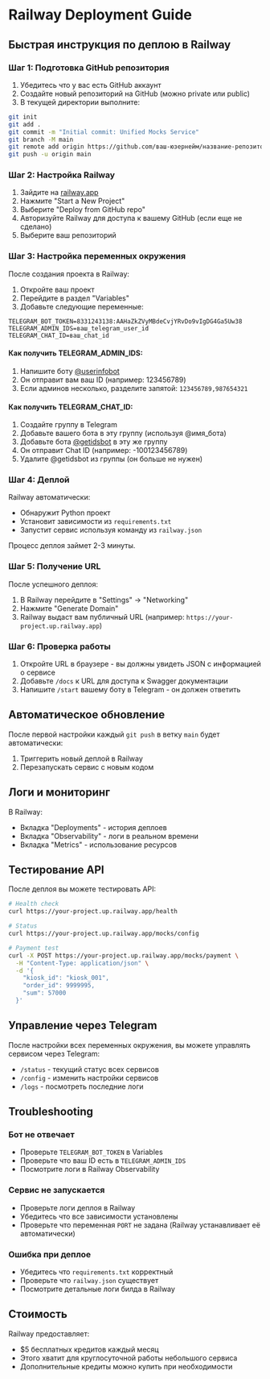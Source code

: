 # Railway Deployment Guide

## Быстрая инструкция по деплою в Railway

### Шаг 1: Подготовка GitHub репозитория

1. Убедитесь что у вас есть GitHub аккаунт
2. Создайте новый репозиторий на GitHub (можно private или public)
3. В текущей директории выполните:

```bash
git init
git add .
git commit -m "Initial commit: Unified Mocks Service"
git branch -M main
git remote add origin https://github.com/ваш-юзернейм/название-репозитория.git
git push -u origin main
```

### Шаг 2: Настройка Railway

1. Зайдите на [railway.app](https://railway.app)
2. Нажмите "Start a New Project"
3. Выберите "Deploy from GitHub repo"
4. Авторизуйте Railway для доступа к вашему GitHub (если еще не сделано)
5. Выберите ваш репозиторий

### Шаг 3: Настройка переменных окружения

После создания проекта в Railway:

1. Откройте ваш проект
2. Перейдите в раздел "Variables"
3. Добавьте следующие переменные:

```
TELEGRAM_BOT_TOKEN=8331243138:AAHaZkZVyMBdeCvjYRvDo9vIgDG4Ga5Uw38
TELEGRAM_ADMIN_IDS=ваш_telegram_user_id
TELEGRAM_CHAT_ID=ваш_chat_id
```

#### Как получить TELEGRAM_ADMIN_IDS:
1. Напишите боту [@userinfobot](https://t.me/userinfobot)
2. Он отправит вам ваш ID (например: 123456789)
3. Если админов несколько, разделите запятой: `123456789,987654321`

#### Как получить TELEGRAM_CHAT_ID:
1. Создайте группу в Telegram
2. Добавьте вашего бота в эту группу (используя @имя_бота)
3. Добавьте бота [@getidsbot](https://t.me/getidsbot) в эту же группу
4. Он отправит Chat ID (например: -100123456789)
5. Удалите @getidsbot из группы (он больше не нужен)

### Шаг 4: Деплой

Railway автоматически:
- Обнаружит Python проект
- Установит зависимости из `requirements.txt`
- Запустит сервис используя команду из `railway.json`

Процесс деплоя займет 2-3 минуты.

### Шаг 5: Получение URL

После успешного деплоя:

1. В Railway перейдите в "Settings" → "Networking"
2. Нажмите "Generate Domain"
3. Railway выдаст вам публичный URL (например: `https://your-project.up.railway.app`)

### Шаг 6: Проверка работы

1. Откройте URL в браузере - вы должны увидеть JSON с информацией о сервисе
2. Добавьте `/docs` к URL для доступа к Swagger документации
3. Напишите `/start` вашему боту в Telegram - он должен ответить

## Автоматическое обновление

После первой настройки каждый `git push` в ветку `main` будет автоматически:
1. Триггерить новый деплой в Railway
2. Перезапускать сервис с новым кодом

## Логи и мониторинг

В Railway:
- Вкладка "Deployments" - история деплоев
- Вкладка "Observability" - логи в реальном времени
- Вкладка "Metrics" - использование ресурсов

## Тестирование API

После деплоя вы можете тестировать API:

```bash
# Health check
curl https://your-project.up.railway.app/health

# Status
curl https://your-project.up.railway.app/mocks/config

# Payment test
curl -X POST https://your-project.up.railway.app/mocks/payment \
  -H "Content-Type: application/json" \
  -d '{
    "kiosk_id": "kiosk_001",
    "order_id": 9999995,
    "sum": 57000
  }'
```

## Управление через Telegram

После настройки всех переменных окружения, вы можете управлять сервисом через Telegram:

- `/status` - текущий статус всех сервисов
- `/config` - изменить настройки сервисов
- `/logs` - посмотреть последние логи

## Troubleshooting

### Бот не отвечает
- Проверьте `TELEGRAM_BOT_TOKEN` в Variables
- Проверьте что ваш ID есть в `TELEGRAM_ADMIN_IDS`
- Посмотрите логи в Railway Observability

### Сервис не запускается
- Проверьте логи деплоя в Railway
- Убедитесь что все зависимости установлены
- Проверьте что переменная `PORT` не задана (Railway устанавливает её автоматически)

### Ошибка при деплое
- Убедитесь что `requirements.txt` корректный
- Проверьте что `railway.json` существует
- Посмотрите детальные логи билда в Railway

## Стоимость

Railway предоставляет:
- $5 бесплатных кредитов каждый месяц
- Этого хватит для круглосуточной работы небольшого сервиса
- Дополнительные кредиты можно купить при необходимости
